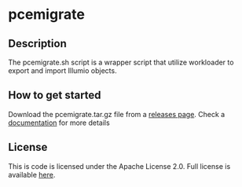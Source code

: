 # pcemigrate

## Description
The pcemigrate.sh script is a wrapper script that utilize workloader to export and import Illumio objects. 

## How to get  started

Download the pcemigrate.tar.gz file from a  [releases page](https://github.com/edward2705/pcemigrate/releases).
Check a [documentation](https://github.com/edward2705/pcemigrate/wiki) for more details

## License

This is code is licensed under the Apache License 2.0. Full license is available [here](./LICENSE).
